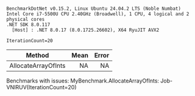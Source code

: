 ```

BenchmarkDotNet v0.15.2, Linux Ubuntu 24.04.2 LTS (Noble Numbat)
Intel Core i7-5500U CPU 2.40GHz (Broadwell), 1 CPU, 4 logical and 2 physical cores
.NET SDK 8.0.117
  [Host] : .NET 8.0.17 (8.0.1725.26602), X64 RyuJIT AVX2

IterationCount=20  

```
| Method              | Mean | Error |
|-------------------- |-----:|------:|
| AllocateArrayOfInts |   NA |    NA |

Benchmarks with issues:
  MyBenchmark.AllocateArrayOfInts: Job-VNIRUV(IterationCount=20)
